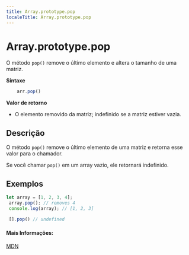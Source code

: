 ```yaml
---
title: Array.prototype.pop
localeTitle: Array.prototype.pop
---
```

# Array.prototype.pop

O método `pop()` remove o último elemento e altera o tamanho de uma matriz.

**Sintaxe**

```js
    arr.pop() 
```

**Valor de retorno**

*   O elemento removido da matriz; indefinido se a matriz estiver vazia.

## Descrição

O método `pop()` remove o último elemento de uma matriz e retorna esse valor para o chamador.

Se você chamar `pop()` em um array vazio, ele retornará indefinido.

## Exemplos

```js
let array = [1, 2, 3, 4]; 
 array.pop(); // removes 4 
 console.log(array); // [1, 2, 3] 
 
 [].pop() // undefined 
```

#### Mais Informações:

[MDN](https://developer.mozilla.org/en-US/docs/Web/JavaScript/Reference/Global_Objects/Array/pop)